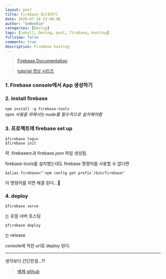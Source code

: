 ```yaml
---
layout: post
title: Firebase 호스팅하기
date: 2020-07-18 23:40:00
author: "SeWonKim"
categories: [Devlog]
tags: [jekyll, Devlog, post, firebase, hosting]
fullview: false
comments: true
description: Firebase hosting
---
```



> [Firebase Documentation](https://firebase.google.com/docs/hosting/quickstart?hl=ko)

> [tutorial 영상 시리즈](https://www.youtube.com/watch?v=mmmaeHBCTOw)


### 1. Firebase console에서 App 생성하기

### 2. install firebase
`npm install -g firebase-tools`      
*npm 사용을 위해서는 node를 필수적으로 설치해야함*

### 3. 프로젝트에 firebase set up 
```shell
$firebase login
$firebase init
```
략
.firebaserc과 firebase.json 파일 생성됨.


firebase-tools를 설치했는데도 firebase 명령어를 사용할 수 없다면 
```sehll
$alias firebase="`npm config get prefix`/bin/firebase"
```
이 명령어를 치면 해결 된다...💨

### 4. deploy 
```shell
$firebase serve
```
는 로컬 서버 호스팅

```shell
$firebase deploy
```
는 release

console에 적힌 url로 deploy 된다.


---


생각보다 간단한걸...?!

> [예제 github](https://github.com/sewonkimm/firebase-demo)